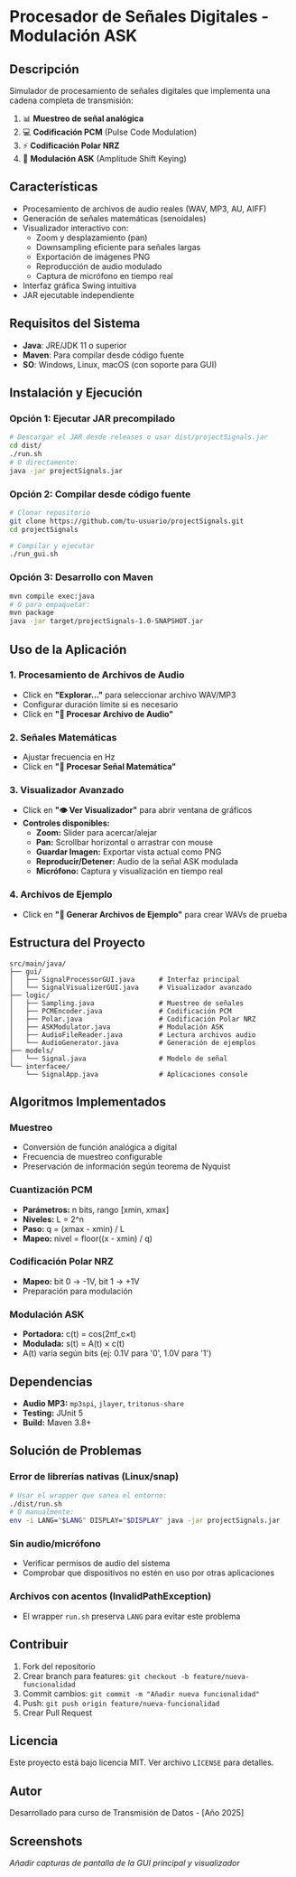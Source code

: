 # Procesador de Señales Digitales - Modulación ASK

## Descripción
Simulador de procesamiento de señales digitales que implementa una cadena completa de transmisión:

1. 📊 **Muestreo de señal analógica**
2. 💻 **Codificación PCM** (Pulse Code Modulation)
3. ⚡ **Codificación Polar NRZ**
4. 📡 **Modulación ASK** (Amplitude Shift Keying)

## Características
- Procesamiento de archivos de audio reales (WAV, MP3, AU, AIFF)
- Generación de señales matemáticas (senoidales)
- Visualizador interactivo con:
  - Zoom y desplazamiento (pan)
  - Downsampling eficiente para señales largas
  - Exportación de imágenes PNG
  - Reproducción de audio modulado
  - Captura de micrófono en tiempo real
- Interfaz gráfica Swing intuitiva
- JAR ejecutable independiente

## Requisitos del Sistema
- **Java**: JRE/JDK 11 o superior
- **Maven**: Para compilar desde código fuente
- **SO**: Windows, Linux, macOS (con soporte para GUI)

## Instalación y Ejecución

### Opción 1: Ejecutar JAR precompilado
```bash
# Descargar el JAR desde releases o usar dist/projectSignals.jar
cd dist/
./run.sh
# O directamente:
java -jar projectSignals.jar
```

### Opción 2: Compilar desde código fuente
```bash
# Clonar repositorio
git clone https://github.com/tu-usuario/projectSignals.git
cd projectSignals

# Compilar y ejecutar
./run_gui.sh
```

### Opción 3: Desarrollo con Maven
```bash
mvn compile exec:java
# O para empaquetar:
mvn package
java -jar target/projectSignals-1.0-SNAPSHOT.jar
```

## Uso de la Aplicación

### 1. Procesamiento de Archivos de Audio
- Click en **"Explorar..."** para seleccionar archivo WAV/MP3
- Configurar duración límite si es necesario
- Click en **"🎵 Procesar Archivo de Audio"**

### 2. Señales Matemáticas
- Ajustar frecuencia en Hz
- Click en **"📐 Procesar Señal Matemática"**

### 3. Visualizador Avanzado
- Click en **"👁️ Ver Visualizador"** para abrir ventana de gráficos
- **Controles disponibles:**
  - **Zoom:** Slider para acercar/alejar
  - **Pan:** Scrollbar horizontal o arrastrar con mouse
  - **Guardar Imagen:** Exportar vista actual como PNG
  - **Reproducir/Detener:** Audio de la señal ASK modulada
  - **Micrófono:** Captura y visualización en tiempo real

### 4. Archivos de Ejemplo
- Click en **"🔧 Generar Archivos de Ejemplo"** para crear WAVs de prueba

## Estructura del Proyecto
```
src/main/java/
├── gui/
│   ├── SignalProcessorGUI.java      # Interfaz principal
│   └── SignalVisualizerGUI.java     # Visualizador avanzado
├── logic/
│   ├── Sampling.java                # Muestreo de señales
│   ├── PCMEncoder.java              # Codificación PCM
│   ├── Polar.java                   # Codificación Polar NRZ
│   ├── ASKModulator.java            # Modulación ASK
│   ├── AudioFileReader.java         # Lectura archivos audio
│   └── AudioGenerator.java          # Generación de ejemplos
├── models/
│   └── Signal.java                  # Modelo de señal
└── interfacee/
    └── SignalApp.java               # Aplicaciones console
```

## Algoritmos Implementados

### Muestreo
- Conversión de función analógica a digital
- Frecuencia de muestreo configurable
- Preservación de información según teorema de Nyquist

### Cuantización PCM
- **Parámetros:** n bits, rango [xmin, xmax]
- **Niveles:** L = 2^n
- **Paso:** q = (xmax - xmin) / L
- **Mapeo:** nivel = floor((x - xmin) / q)

### Codificación Polar NRZ
- **Mapeo:** bit 0 → -1V, bit 1 → +1V
- Preparación para modulación

### Modulación ASK
- **Portadora:** c(t) = cos(2πf_c×t)
- **Modulada:** s(t) = A(t) × c(t)
- A(t) varía según bits (ej: 0.1V para '0', 1.0V para '1')

## Dependencias
- **Audio MP3:** `mp3spi`, `jlayer`, `tritonus-share`
- **Testing:** JUnit 5
- **Build:** Maven 3.8+

## Solución de Problemas

### Error de librerías nativas (Linux/snap)
```bash
# Usar el wrapper que sanea el entorno:
./dist/run.sh
# O manualmente:
env -i LANG="$LANG" DISPLAY="$DISPLAY" java -jar projectSignals.jar
```

### Sin audio/micrófono
- Verificar permisos de audio del sistema
- Comprobar que dispositivos no estén en uso por otras aplicaciones

### Archivos con acentos (InvalidPathException)
- El wrapper `run.sh` preserva `LANG` para evitar este problema

## Contribuir
1. Fork del repositorio
2. Crear branch para features: `git checkout -b feature/nueva-funcionalidad`
3. Commit cambios: `git commit -m "Añadir nueva funcionalidad"`
4. Push: `git push origin feature/nueva-funcionalidad`
5. Crear Pull Request

## Licencia
Este proyecto está bajo licencia MIT. Ver archivo `LICENSE` para detalles.

## Autor
Desarrollado para curso de Transmisión de Datos - [Año 2025]

## Screenshots
_Añadir capturas de pantalla de la GUI principal y visualizador_